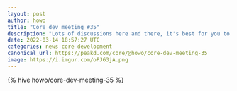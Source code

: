 ```yaml
---
layout: post
author: howo
title: "Core dev meeting #35"
description: "Lots of discussions here and there, it's best for you to listen to this directly"
date: 2022-03-14 18:57:27 UTC
categories: news core development
canonical_url: https://peakd.com/core/@howo/core-dev-meeting-35
image: https://i.imgur.com/oPJ63jA.png
---
```

{% hive howo/core-dev-meeting-35 %}
